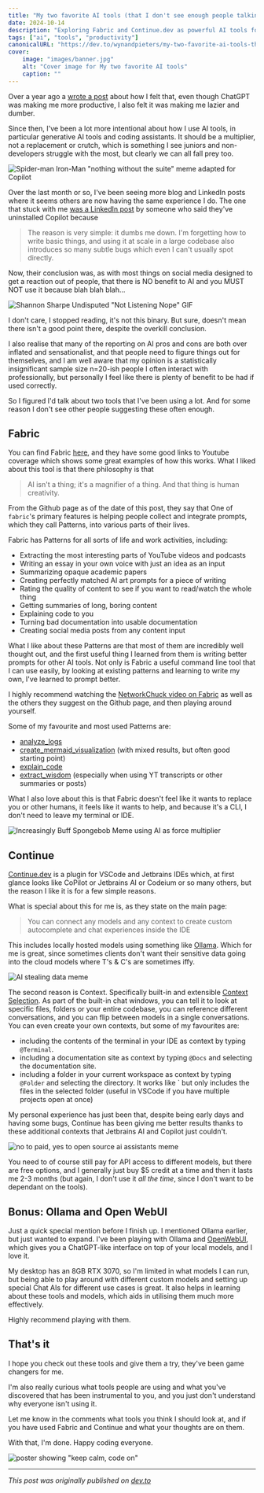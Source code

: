```yaml
---
title: "My two favorite AI tools (that I don't see enough people talking about)"
date: 2024-10-14
description: "Exploring Fabric and Continue.dev as powerful AI tools for developers"
tags: ["ai", "tools", "productivity"]
canonicalURL: "https://dev.to/wynandpieters/my-two-favorite-ai-tools-that-i-dont-see-enough-people-talking-about-4j9o"
cover:
    image: "images/banner.jpg"
    alt: "Cover image for My two favorite AI tools"
    caption: ""
---
```


Over a year ago a [wrote a post](https://dev.to/wynandpieters/my-love-hate-relationship-with-chatgpt-the-unexpected-cost-of-productivity-76m) about how I felt that, even though ChatGPT was making me more productive, I also felt it was making me lazier and dumber.

Since then, I've been a lot more intentional about how I use AI tools, in particular generative AI tools and coding assistants. It should be a multiplier, not a replacement or crutch, which is something I see juniors and non-developers struggle with the most, but clearly we can all fall prey too.

![Spider-man Iron-Man "nothing without the suite" meme adapted for Copilot](images/copilot-meme.jpeg)

Over the last month or so, I've been seeing more blog and LinkedIn posts where it seems others are now having the same experience I do. The one that stuck with me [was a LinkedIn post](https://www.linkedin.com/feed/update/urn:li:activity:7250173023981371393/) by someone who said they've uninstalled Copilot because 

> The reason is very simple: it dumbs me down. I'm forgetting how to write basic things, and using it at scale in a large codebase also introduces so many subtle bugs which even I can't usually spot directly. 

Now, their conclusion was, as with most things on social media designed to get a reaction out of people, that there is NO benefit to AI and you MUST NOT use it because blah blah blah... 

![Shannon Sharpe Undisputed "Not Listening Nope" GIF](images/not-listening.gif)

I don't care, I stopped reading, it's not this binary. But sure, doesn't mean there isn't a good point there, despite the overkill conclusion.

I also realise that many of the reporting on AI pros and cons are both over inflated and sensationalist, and that people need to figure things out for themselves, and I am well aware that my opinion is a statistically insignificant sample size n=20-ish people I often interact with professionally, but personally I feel like there is plenty of benefit to be had if used correctly.

So I figured I'd talk about two tools that I've been using a lot. And for some reason I don't see other people suggesting these often enough.

## Fabric

You can find Fabric [here](https://github.com/danielmiessler/fabric), and they have some good links to Youtube coverage which shows some great examples of how this works. What I liked about this tool is that there philosophy is that

> AI isn't a thing; it's a magnifier of a thing. And that thing is human creativity.

From the Github page as of the date of this post, they say that One of `fabric`'s primary features is helping people collect and integrate prompts, which they call Patterns, into various parts of their lives.

Fabric has Patterns for all sorts of life and work activities, including:

- Extracting the most interesting parts of YouTube videos and podcasts
- Writing an essay in your own voice with just an idea as an input
- Summarizing opaque academic papers
- Creating perfectly matched AI art prompts for a piece of writing
- Rating the quality of content to see if you want to read/watch the whole thing
- Getting summaries of long, boring content
- Explaining code to you
- Turning bad documentation into usable documentation
- Creating social media posts from any content input

What I like about these Patterns are that most of them are incredibly well thought out, and the first useful thing I learned from them is writing better prompts for other AI tools. Not only is Fabric a useful command line tool that I can use easily, by looking at existing patterns and learning to write my own, I've learned to prompt better.

I highly recommend watching the [NetworkChuck video on Fabric](https://www.youtube.com/watch?v=UbDyjIIGaxQ) as well as the others they suggest on the Github page, and then playing around yourself.

Some of my favourite and most used Patterns are:

- [analyze_logs](https://github.com/danielmiessler/fabric/blob/main/patterns/analyze_logs/system.md)
- [create_mermaid_visualization](https://github.com/danielmiessler/fabric/blob/main/patterns/create_mermaid_visualization/system.md) (with mixed results, but often good starting point)
- [explain_code](https://github.com/danielmiessler/fabric/blob/main/patterns/explain_code/system.md)
- [extract_wisdom](https://github.com/danielmiessler/fabric/blob/main/patterns/extract_wisdom/system.md) (especially when using YT transcripts or other summaries or posts)

What I also love about this is that Fabric doesn't feel like it wants to replace you or other humans, it feels like it wants to help, and because it's a CLI, I don't need to leave my terminal or IDE.

![Increasingly Buff Spongebob Meme using AI as force multiplier](images/force-multiplier.jpeg)

## Continue

[Continue.dev](https://www.continue.dev/) is a plugin for VSCode and Jetbrains IDEs which, at first glance looks like CoPilot or Jetbrains AI or Codeium or so many others, but the reason I like it is for a few simple reasons.

What is special about this for me is, as they state on the main page:

> You can connect any models and any context to create custom autocomplete and chat experiences inside the IDE

This includes locally hosted models using something like [Ollama](https://ollama.com). Which for me is great, since sometimes clients don't want their sensitive data going into the cloud models where T's & C's are sometimes iffy. 

![AI stealing data meme](images/ai-stealing-data.jpg)

The second reason is Context. Specifically built-in and extensible [Context Selection](https://docs.continue.dev/chat/context-selection). As part of the built-in chat windows, you can tell it to look at specific files, folders or your entire codebase, you can reference different conversations, and you can flip between models in a single conversations. You can even create your own contexts, but some of my favourites are:

- including the contents of the terminal in your IDE as context by typing `@Terminal`.
- including a documentation site as context by typing `@Docs` and selecting the documentation site.
- including a folder in your current workspace as context by typing `@Folder` and selecting the directory. It works like ` but only includes the files in the selected folder (useful in VSCode if you have multiple projects open at once)

My personal experience has just been that, despite being early days and having some bugs, Continue has been giving me better results thanks to these additional contexts that Jetbrains AI and Copilot just couldn't. 

![no to paid, yes to open source ai assistants meme](images/open-source-ai.jpeg)

You need to of course still pay for API access to different models, but there are free options, and I generally just buy $5 credit at a time and then it lasts me 2-3 months (but again, I don't use it _all the time_, since I don't want to be dependant on the tools).

## Bonus: Ollama and Open WebUI

Just a quick special mention before I finish up. I mentioned Ollama earlier, but just wanted to expand. I've been playing with Ollama and [OpenWebUI](https://openwebui.com), which gives you a ChatGPT-like interface on top of your local models, and I love it. 

My desktop has an 8GB RTX 3070, so I'm limited in what models I can run, but being able to play around with different custom models and setting up special Chat AIs for different use cases is great. It also helps in learning about these tools and models, which aids in utilising them much more effectively.

Highly recommend playing with them.

## That's it

I hope you check out these tools and give them a try, they've been game changers for me.

I'm also really curious what tools people are using and what you've discovered that has been instrumental to you, and you just don't understand why everyone isn't using it.

Let me know in the comments what tools you think I should look at, and if you have used Fabric and Continue and what your thoughts are on them.

With that, I'm done. Happy coding everyone.

![poster showing "keep calm, code on"](images/keep-calm-code-on.jpg)

---
*This post was originally published on [dev.to](https://dev.to/wynandpieters/my-two-favorite-ai-tools-that-i-dont-see-enough-people-talking-about-4j9o)* 